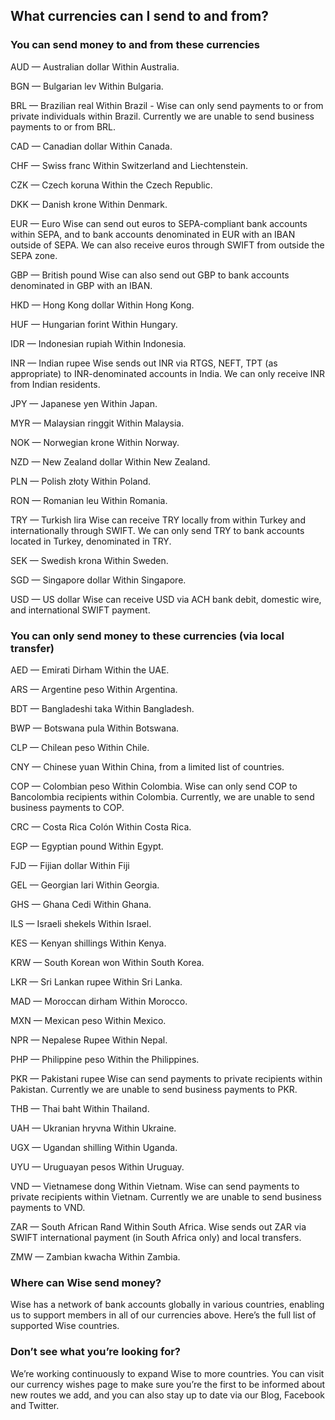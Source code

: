 ## What currencies can I send to and from?  
### You can send money to and from these currencies

AUD — Australian dollar Within Australia.

BGN — Bulgarian lev Within Bulgaria.

BRL — Brazilian real Within Brazil - Wise can only send payments to or from private individuals within Brazil. Currently we are unable to send business payments to or from BRL.

CAD — Canadian dollar Within Canada.

CHF — Swiss franc Within Switzerland and Liechtenstein.

CZK — Czech koruna Within the Czech Republic.

DKK — Danish krone Within Denmark.

EUR — Euro Wise can send out euros to SEPA-compliant bank accounts within SEPA, and to bank accounts denominated in EUR with an IBAN outside of SEPA. We can also receive euros through SWIFT from outside the SEPA zone.

GBP — British pound Wise can also send out GBP to bank accounts denominated in GBP with an IBAN.

HKD — Hong Kong dollar Within Hong Kong.

HUF — Hungarian forint Within Hungary.

IDR — Indonesian rupiah Within Indonesia.

INR — Indian rupee Wise sends out INR via RTGS, NEFT, TPT (as appropriate) to INR-denominated accounts in India. We can only receive INR from Indian residents. 

JPY — Japanese yen Within Japan. 

MYR — Malaysian ringgit Within Malaysia.

NOK — Norwegian krone Within Norway.

NZD — New Zealand dollar Within New Zealand.

PLN — Polish złoty Within Poland.

RON — Romanian leu Within Romania.

TRY — Turkish lira Wise can receive TRY locally from within Turkey and internationally through SWIFT. We can only send TRY to bank accounts located in Turkey, denominated in TRY. 

SEK — Swedish krona Within Sweden.

SGD — Singapore dollar Within Singapore.

USD — US dollar Wise can receive USD via ACH bank debit, domestic wire, and international SWIFT payment.

### You can only send money to these currencies (via local transfer)

AED — Emirati Dirham Within the UAE.

ARS — Argentine peso Within Argentina.

BDT — Bangladeshi taka Within Bangladesh.

BWP — Botswana pula Within Botswana.

CLP — Chilean peso Within Chile.

CNY — Chinese yuan Within China, from a limited list of countries.

COP — Colombian peso Within Colombia. Wise can only send COP to Bancolombia recipients within Colombia. Currently, we are unable to send business payments to COP.

CRC — Costa Rica Colón Within Costa Rica.

EGP — Egyptian pound Within Egypt.

FJD — Fijian dollar Within Fiji

GEL — Georgian lari Within Georgia.

GHS — Ghana Cedi Within Ghana.

ILS — Israeli shekels Within Israel.

KES — Kenyan shillings Within Kenya.

KRW — South Korean won Within South Korea.

LKR — Sri Lankan rupee Within Sri Lanka.

MAD — Moroccan dirham Within Morocco.

MXN — Mexican peso Within Mexico.

NPR — Nepalese Rupee Within Nepal.

PHP — Philippine peso Within the Philippines.

PKR — Pakistani rupee Wise can send payments to private recipients within Pakistan. Currently we are unable to send business payments to PKR.

THB — Thai baht Within Thailand.

UAH — Ukranian hryvna Within Ukraine. 

UGX — Ugandan shilling Within Uganda. 

UYU — Uruguayan pesos Within Uruguay.

VND — Vietnamese dong Within Vietnam. Wise can send payments to private recipients within Vietnam. Currently we are unable to send business payments to VND.

ZAR — South African Rand Within South Africa. Wise sends out ZAR via SWIFT international payment (in South Africa only) and local transfers.

ZMW — Zambian kwacha Within Zambia. 

### Where can Wise send money?

Wise has a network of bank accounts globally in various countries, enabling us to support members in all of our currencies above. Here’s the full list of supported Wise countries.

### Don’t see what you’re looking for?

We’re working continuously to expand Wise to more countries. You can visit our currency wishes page to make sure you’re the first to be informed about new routes we add, and you can also stay up to date via our Blog, Facebook and Twitter.